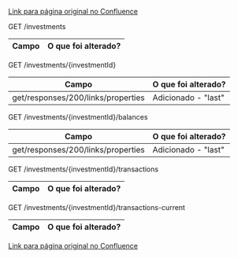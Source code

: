 [Link para página original no Confluence](https://openfinancebrasil.atlassian.net/wiki/spaces/OF/pages/163513667)

GET /investments

| **Campo** | **O que foi alterado?** |
| --- | --- |

 GET /investments/{investmentId}

| **Campo** | **O que foi alterado?** |
| --- | --- |
| get/responses/200/links/properties | Adicionado - "last" |

 GET /investments/{investmentId}/balances

| **Campo** | **O que foi alterado?** |
| --- | --- |
| get/responses/200/links/properties | Adicionado - "last" |

 GET /investments/{investmentId}/transactions

| **Campo** | **O que foi alterado?** |
| --- | --- |

 GET /investments/{investmentId}/transactions-current

| **Campo** | **O que foi alterado?** |
| --- | --- |

[Link para página original no Confluence](https://openfinancebrasil.atlassian.net/wiki/spaces/OF/pages/163513667)